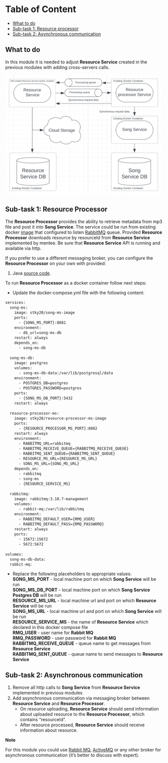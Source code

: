 # Table of Content

- [What to do](#what-to-do)
- [Sub-task 1: Resource processor](#sub-task-1-resource-processor)
- [Sub-task 2: Asynchronous communication](#sub-task-2-asynchronous-communication)

## What to do

In this module it is needed to adjust **Resource Service** created in the previous modules with adding cross-servers
calls.

<div align="center">
    <img src="images/microservices_communication.png" width="700">
</div>

## Sub-task 1: Resource Processor

The **Resource Processor** provides the ability to retrieve metadata from mp3 file and post it into **Song Service**.
The service could be run from existing docker [image](https://hub.docker.com/r/stky20/resource-processor-image/tags)
that configured to listen [RabbitMQ](https://www.rabbitmq.com/) queue.
Provided **Resource Processor** downloads resource by resourceId from **Resource Service** implemented by mentee.
Be sure that **Resource Service** API is running and available via http.

If you prefer to use a different messaging broker, you can configure the **Resource Processor** on your own with
provided:

1. Java [source code](https://repo).

To run **Resource Processor** as a docker container follow next steps:

- Update the docker-compose.yml file with the following content:

```
services:
  song-ms:
    image: stky20/song-ms-image
    ports:
      - {SONG_MS_PORT}:8081
    environment:
      - db_url=song-ms-db
    restart: always
    depends_on:
      - song-ms-db
        
  song-ms-db:
    image: postgres
    volumes:
      - song-ms-db-data:/var/lib/postgresql/data
    environment:
      - POSTGRES_DB=postgres
      - POSTGRES_PASSWORD=postgres
    ports:
      - {SONG_MS_DB_PORT}:5432
    restart: always
    
  resource-processor-ms:
    image: stky20/resource-processor-ms-image
    ports:
      - {RESOURCE_PROCESSOR_MS_PORT}:8082
    restart: always
    environment:
      - RABBITMQ_URL=rabbitmq
      - RABBITMQ_RECEIVE_QUEUE={RABBITMQ_RECEIVE_QUEUE}
      - RABBITMQ_SENT_QUEUE={RABBITMQ_SENT_QUEUE}
      - RESOURCE_MS_URL={RESOURCE_MS_URL}
      - SONG_MS_URL={SONG_MS_URL}
    depends_on:
      - rabbitmq
      - song-ms
      - {RESOURCE_SERVICE_MS}
    
  rabbitmq:
    image: rabbitmq:3.10.7-management
    volumes:
      - rabbit-mq:/var/lib/rabbitmq
    environment:
      - RABBITMQ_DEFAULT_USER={RMQ_USER}
      - RABBITMQ_DEFAULT_PASS={RMQ_PASSWORD}
    restart: always
    ports:
      - 15672:15672
      - 5672:5672

volumes:
  song-ms-db-data:
  rabbit-mq:
```

- Replace the following placeholders to appropriate values:\
  **SONG_MS_PORT** - local machine port on which **Song Service** will be run\
  **SONG_MS_DB_PORT** - local machine port on which **Song Service Postgres DB** will be run\
  **RESOURCE_MS_URL** - local machine url and port on which **Resource Service** will be run\
  **SONG_MS_URL** - local machine url and port on which **Song Service** will be run\
  **RESOURCE_SERVICE_MS** - the name of **Resource Service** which declared in this docker compose file\
  **RMQ_USER** - user name for **Rabbit MQ**\
  **RMQ_PASSWORD** - user password for **Rabbit MQ**\
  **RABBITMQ_RECEIVE_QUEUE** - queue name to get messages from **Resource Service**\
  **RABBITMQ_SENT_QUEUE** - queue name to send messages to **Resource Service**

## Sub-task 2: Asynchronous communication

1) Remove all http calls to **Song Service** from **Resource Service** implemented in previous modules
2) Add asynchronous communication via messaging broker between **Resource Service** and **Resource Processor**.
   - On resource uploading, **Resource Service** should send information about uploaded resource to the **Resource
     Processor**, which contains “resourceId”.
   - After resource processed, **Resource Service** should receive information about resource.

**Note**

For this module you could
use [Rabbit MQ](https://hub.docker.com/_/rabbitmq), [ActiveMQ](https://hub.docker.com/r/rmohr/activemq) or any other
broker for asynchronous communication (it’s better to discuss with expert).

